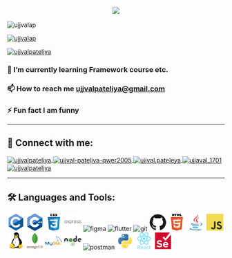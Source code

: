 <!-- GitHub Profile README -->

<!-- Typing animation for introduction -->
<p align="center">
    <img src="https://readme-typing-svg.herokuapp.com?color=E22FE4&width=380&height=28&lines=Hi👋+I'm+Ujjwal..;Learning+In+Public..;Nice+To+Meet+You+....&center=true">
</p>
       
<!-- Profile views counter -->
<p align="left">
    <img src="https://komarev.com/ghpvc/?username=ujjvalap&label=Profile%20views&color=0e75b6&style=flat" alt="ujjvalap" />
</p>

<!-- GitHub Profile Trophy -->
<p align="left">
    <a href="https://github.com/ryo-ma/github-profile-trophy">
        <img src="https://github-profile-trophy.vercel.app/?username=ujjvalap" alt="ujjvalap" />
    </a>
</p>

<!-- Twitter Badge -->
<p align="left">
    <a href="https://twitter.com/ujjvalp" target="blank">
        <img src="https://img.shields.io/twitter/follow/ujjvalpateliya?logo=twitter&style=for-the-badge" alt="ujjvalpateliya" />
    </a>
</p>

### 🌱 I’m currently learning **Framework course etc.**

### 📫 How to reach me **ujjvalpateliya@gmail.com**

### ⚡ Fun fact **I am funny**

---

## 🔗 Connect with me:
<p align="left">
    <a href="https://twitter.com/ujjvalpateliya" target="blank">
        <img align="center" src="https://raw.githubusercontent.com/rahuldkjain/github-profile-readme-generator/master/src/images/icons/Social/twitter.svg" alt="ujjvalpateliya" height="30" width="40" />
    </a>
    <a href="https://linkedin.com/in/ujjval-pateliya-qwer2005" target="blank">
        <img align="center" src="https://raw.githubusercontent.com/rahuldkjain/github-profile-readme-generator/master/src/images/icons/Social/linked-in-alt.svg" alt="ujjval-pateliya-qwer2005" height="30" width="40" />
    </a>
    <a href="https://fb.com/ujjval.pateleya" target="blank">
        <img align="center" src="https://raw.githubusercontent.com/rahuldkjain/github-profile-readme-generator/master/src/images/icons/Social/facebook.svg" alt="ujjval.pateleya" height="30" width="40" />
    </a>
    <a href="https://instagram.com/ujjaval_1701" target="blank">
        <img align="center" src="https://raw.githubusercontent.com/rahuldkjain/github-profile-readme-generator/master/src/images/icons/Social/instagram.svg" alt="ujjaval_1701" height="30" width="40" />
    </a>
    <a href="https://www.youtube.com/c/ujjvalpateliya" target="blank">
        <img align="center" src="https://raw.githubusercontent.com/rahuldkjain/github-profile-readme-generator/master/src/images/icons/Social/youtube.svg" alt="ujjvalpateliya" height="30" width="40" />
    </a>
</p>

---

## 🛠 Languages and Tools:
<p align="left">
    <!-- C -->
    <img src="https://raw.githubusercontent.com/devicons/devicon/master/icons/c/c-original.svg" alt="c" width="40" height="40" />
    <!-- C++ -->
    <img src="https://raw.githubusercontent.com/devicons/devicon/master/icons/cplusplus/cplusplus-original.svg" alt="cplusplus" width="40" height="40" />
    <!-- CSS3 -->
    <img src="https://raw.githubusercontent.com/devicons/devicon/master/icons/css3/css3-original-wordmark.svg" alt="css3" width="40" height="40" />
    <!-- Express.js -->
    <img src="https://raw.githubusercontent.com/devicons/devicon/master/icons/express/express-original-wordmark.svg" alt="express" width="40" height="40" />
    <!-- Figma -->
    <img src="https://www.vectorlogo.zone/logos/figma/figma-icon.svg" alt="figma" width="40" height="40" />
    <!-- Flutter -->
    <img src="https://www.vectorlogo.zone/logos/flutterio/flutterio-icon.svg" alt="flutter" width="40" height="40" />
    <!-- Git -->
    <img src="https://www.vectorlogo.zone/logos/git-scm/git-scm-icon.svg" alt="git" width="40" height="40" />
    <!-- GitHub -->
    <img src="https://raw.githubusercontent.com/devicons/devicon/master/icons/github/github-original.svg" alt="github" width="40" height="40" />
    <!-- HTML5 -->
    <img src="https://raw.githubusercontent.com/devicons/devicon/master/icons/html5/html5-original-wordmark.svg" alt="html5" width="40" height="40" />
    <!-- Java -->
    <img src="https://raw.githubusercontent.com/devicons/devicon/master/icons/java/java-original.svg" alt="java" width="40" height="40" />
    <!-- JavaScript -->
    <img src="https://raw.githubusercontent.com/devicons/devicon/master/icons/javascript/javascript-original.svg" alt="javascript" width="40" height="40" />
    <!-- Linux -->
    <img src="https://raw.githubusercontent.com/devicons/devicon/master/icons/linux/linux-original.svg" alt="linux" width="40" height="40" />
    <!-- MongoDB -->
    <img src="https://raw.githubusercontent.com/devicons/devicon/master/icons/mongodb/mongodb-original-wordmark.svg" alt="mongodb" width="40" height="40" />
    <!-- MySQL -->
    <img src="https://raw.githubusercontent.com/devicons/devicon/master/icons/mysql/mysql-original-wordmark.svg" alt="mysql" width="40" height="40" />
    <!-- Node.js -->
    <img src="https://raw.githubusercontent.com/devicons/devicon/master/icons/nodejs/nodejs-original-wordmark.svg" alt="nodejs" width="40" height="40" />
    <!-- Postman -->
    <img src="https://www.vectorlogo.zone/logos/getpostman/getpostman-icon.svg" alt="postman" width="40" height="40" />
    <!-- Python -->
    <img src="https://raw.githubusercontent.com/devicons/devicon/master/icons/python/python-original.svg" alt="python" width="40" height="40" />
    <!-- React.js -->
    <img src="https://raw.githubusercontent.com/devicons/devicon/master/icons/react/react-original-wordmark.svg" alt="react" width="40" height="40" />
    <!-- Selenium -->
    <img src="https://raw.githubusercontent.com/devicons/devicon/master/icons/selenium/selenium-original.svg" alt="selenium" width="40" height="40" />
</p>
